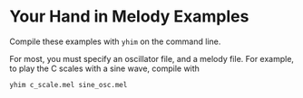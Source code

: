 # Your Hand in Melody Examples

Compile these examples with `yhim` on the command line.

For most, you must specify an oscillator file, and a melody file.
For example, to play the C scales with a sine wave, compile with

```shell
yhim c_scale.mel sine_osc.mel
```

